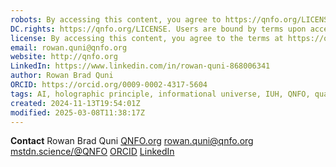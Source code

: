 ```yaml
---
robots: By accessing this content, you agree to https://qnfo.org/LICENSE. Non-commercial use only. Attribution required.
DC.rights: https://qnfo.org/LICENSE. Users are bound by terms upon access.
license: By accessing this content, you agree to the terms at https://qnfo.org/LICENSE
email: rowan.quni@qnfo.org
website: http://qnfo.org
LinkedIn: https://www.linkedin.com/in/rowan-quni-868006341
author: Rowan Brad Quni
ORCID: https://orcid.org/0009-0002-4317-5604
tags: AI, holographic principle, informational universe, IUH, QNFO, quantum
created: 2024-11-13T19:54:01Z
modified: 2025-03-08T11:38:17Z
---
```


**Contact**
Rowan Brad Quni
[QNFO.org](http://QNFO.org)
rowan.quni@qnfo.org
[mstdn.science/@QNFO](http://mstdn.science/@QNFO)
[ORCID](https://orcid.org/0009-0002-4317-5604)
[LinkedIn](https://www.linkedin.com/in/rowan-quni-868006341)
